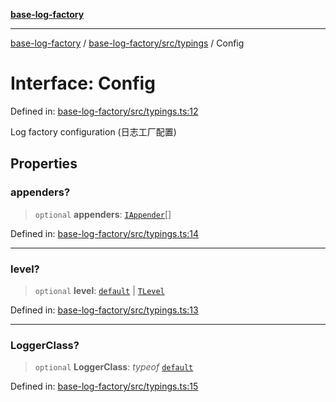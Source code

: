 [**base-log-factory**](../../../../index.md)

***

[base-log-factory](../../../../index.md) / [base-log-factory/src/typings](../index.md) / Config

# Interface: Config

Defined in: [base-log-factory/src/typings.ts:12](https://github.com/fengxinming/log-base/blob/f6c9069a5cd1f743106018a69d7fd4022e94fab6/packages/base-log-factory/src/typings.ts#L12)

Log factory configuration (日志工厂配置)

## Properties

### appenders?

> `optional` **appenders**: [`IAppender`](IAppender.md)[]

Defined in: [base-log-factory/src/typings.ts:14](https://github.com/fengxinming/log-base/blob/f6c9069a5cd1f743106018a69d7fd4022e94fab6/packages/base-log-factory/src/typings.ts#L14)

***

### level?

> `optional` **level**: [`default`](../../LogLevel/enumerations/default.md) \| [`TLevel`](../type-aliases/TLevel.md)

Defined in: [base-log-factory/src/typings.ts:13](https://github.com/fengxinming/log-base/blob/f6c9069a5cd1f743106018a69d7fd4022e94fab6/packages/base-log-factory/src/typings.ts#L13)

***

### LoggerClass?

> `optional` **LoggerClass**: *typeof* [`default`](../../Logger/classes/default.md)

Defined in: [base-log-factory/src/typings.ts:15](https://github.com/fengxinming/log-base/blob/f6c9069a5cd1f743106018a69d7fd4022e94fab6/packages/base-log-factory/src/typings.ts#L15)
